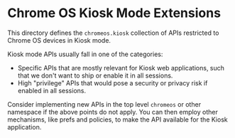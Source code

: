 # Chrome OS Kiosk Mode Extensions

This directory defines the `chromeos.kiosk` collection of APIs restricted to
Chrome OS devices in Kiosk mode.

Kiosk mode APIs usually fall in one of the categories:

*   Specific APIs that are mostly relevant for Kiosk web applications, such that
    we don't want to ship or enable it in all sessions.
*   High "privilege" APIs that would pose a security or privacy risk if enabled
    in all sessions.

Consider implementing new APIs in the top level `chromeos` or other namespace if
the above points do not apply. You can then employ other mechanisms, like prefs
and policies, to make the API available for the Kiosk application.
